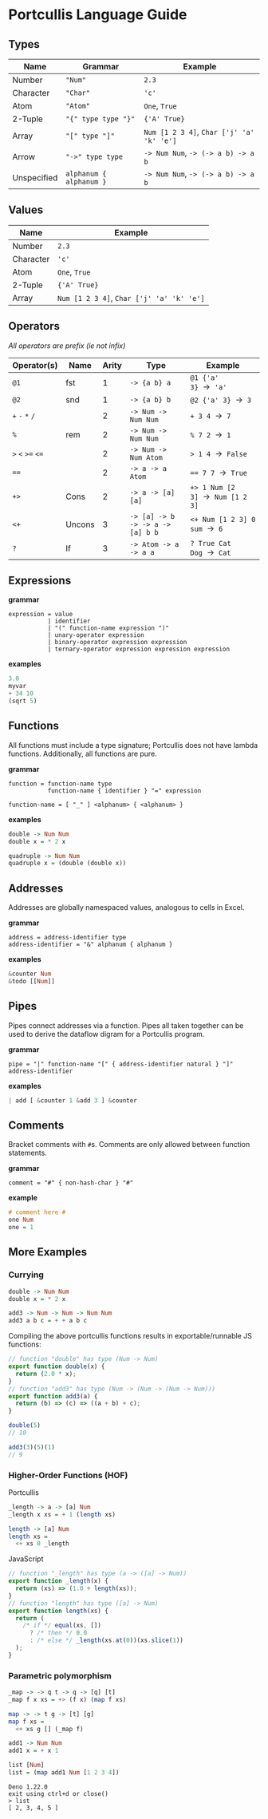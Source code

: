 # Portcullis Language Guide

## Types

| Name        | Grammar                 | Example                                   |
| ----------- | ----------------------- | ----------------------------------------- |
| Number      | `"Num"`                 | `2.3`                                     |
| Character   | `"Char"`                | `'c'`                                     |
| Atom        | `"Atom"`                | `One`, `True`                             |
| 2-Tuple     | `"{" type type "}"`     | `{'A' True}`                              |
| Array       | `"[" type "]"`          | `Num [1 2 3 4]`, `Char ['j' 'a' 'k' 'e']` |
| Arrow       | `"->" type type`        | `-> Num Num`, `-> (-> a b) -> a b`        |
| Unspecified | `alphanum { alphanum }` | `-> Num Num`, `-> (-> a b) -> a b`        |

## Values

| Name      | Example                                   |
| --------- | ----------------------------------------- |
| Number    | `2.3`                                     |
| Character | `'c'`                                     |
| Atom      | `One`, `True`                             |
| 2-Tuple   | `{'A' True}`                              |
| Array     | `Num [1 2 3 4]`, `Char ['j' 'a' 'k' 'e']` |

## Operators

_All operators are prefix (ie not infix)_

| Operator(s)       | Name   | Arity | Type                             | Example                            |
| ----------------- | ------ | ----- | -------------------------------- | ---------------------------------- |
| `@1`              | fst    | 1     | `-> {a b} a`                     | `@1 {'a' 3}`  →  `'a'`             |
| `@2`              | snd    | 1     | `-> {a b} b`                     | `@2 {'a' 3}`  →  `3`               |
| `+` `-` `*` `/`   |        | 2     | `-> Num -> Num Num`              | `+ 3 4`  →  `7`                    |
| `%`               | rem    | 2     | `-> Num -> Num Num`              | `% 7 2`  →  `1`                    |
| `>` `<` `>=` `<=` |        | 2     | `-> Num -> Num Atom`             | `> 1 4`  →  `False`                |
| `==`              |        | 2     | `-> a -> a Atom`                 | `== 7 7`  →  `True`                |
| `+>`              | Cons   | 2     | `-> a -> [a] [a]`                | `+> 1 Num [2 3]`  →  `Num [1 2 3]` |
| `<+`              | Uncons | 3     | `-> [a] -> b -> -> a -> [a] b b` | `<+ Num [1 2 3] 0 sum`  →  `6`     |
| `?`               | If     | 3     | `-> Atom -> a -> a a`            | `? True Cat Dog`  →  `Cat`         |


## Expressions

**grammar**

```
expression = value
           | identifier
           | "(" function-name expression ")"
           | unary-operator expression
           | binary-operator expression expression
           | ternary-operator expression expression expression
```

**examples**

```javascript
3.0
myvar
+ 34 10
(sqrt 5)
```

## Functions

All functions must include a type signature; Portcullis does not have lambda
functions. Additionally, all functions are pure.

**grammar**

```
function = function-name type
           function-name { identifier } "=" expression

function-name = [ "_" ] <alphanum> { <alphanum> }
```

**examples**

```haskell
double -> Num Num
double x = * 2 x

quadruple -> Num Num
quadruple x = (double (double x))
```

## Addresses

Addresses are globally namespaced values, analogous to cells in Excel.

**grammar**

```
address = address-identifier type
address-identifier = "&" alphanum { alphanum }
```

**examples**

```haskell
&counter Num
&todo [[Num]]
```

## Pipes

Pipes connect addresses via a function. Pipes all taken together can be used to derive the dataflow digram for a Portcullis program.

**grammar**

```
pipe = "|" function-name "[" { address-identifier natural } "]" address-identifier
```

**examples**

```haskell
| add [ &counter 1 &add 3 ] &counter
```

## Comments

Bracket comments with `#`s. Comments are only allowed between function
statements.

**grammar**

```
comment = "#" { non-hash-char } "#"
```

**example**

```haskell
# comment here #
one Num
one = 1
```

## More Examples

### Currying

```haskell
double -> Num Num
double x = * 2 x

add3 -> Num -> Num -> Num Num
add3 a b c = + + a b c
```

Compiling the above portcullis functions results in exportable/runnable JS
functions:

```javascript
// function "double" has type (Num -> Num)
export function double(x) {
  return (2.0 * x);
}
// function "add3" has type (Num -> (Num -> (Num -> Num)))
export function add3(a) {
  return (b) => (c) => ((a + b) + c);
}
```

```javascript
double(5)
// 10

add3(3)(5)(1)
// 9
```

### Higher-Order Functions (HOF)

Portcullis

```haskell
_length -> a -> [a] Num
_length x xs = + 1 (length xs)

length -> [a] Num
length xs =
  <+ xs 0 _length
```

JavaScript

```javascript
// function "_length" has type (a -> ([a] -> Num))
export function _length(x) {
  return (xs) => (1.0 + length(xs));
}
// function "length" has type ([a] -> Num)
export function length(xs) {
  return (
    /* if */ equal(xs, [])
      ? /* then */ 0.0
      : /* else */ _length(xs.at(0))(xs.slice(1))
  );
}
```

### Parametric polymorphism

```haskell
_map -> -> q t -> q -> [q] [t]
_map f x xs = +> (f x) (map f xs)

map -> -> t g -> [t] [g]
map f xs =
  <+ xs g [] (_map f)

add1 -> Num Num
add1 x = + x 1

list [Num]
list = (map add1 Num [1 2 3 4])
```

```
Deno 1.22.0
exit using ctrl+d or close()
> list
[ 2, 3, 4, 5 ]
```
